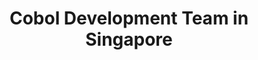 ---
title: Cobol Development Team in Singapore
permalink: /landings/locations/singapore/developer/cobol
technology: Cobol
location: Singapore
---